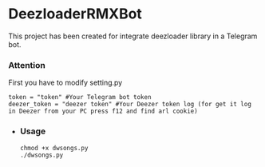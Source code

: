# DeezloaderRMXBot
This project has been created for integrate deezloader library in a Telegram bot.
### Attention ###
First you have to modify setting.py
```
token = "token" #Your Telegram bot token
deezer_token = "deezer token" #Your Deezer token log (for get it log in Deezer from your PC press f12 and find arl cookie)
```
* ### Usage ###
      chmod +x dwsongs.py
      ./dwsongs.py
